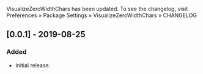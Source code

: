 VisualizeZeroWidthChars has been updated. To see the changelog, visit
Preferences » Package Settings » VisualizeZeroWidthChars » CHANGELOG


## [0.0.1] - 2019-08-25

### Added
- Initial release.
